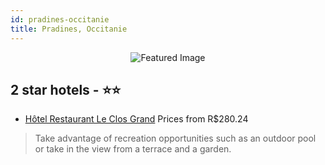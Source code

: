 ```yaml
---
id: pradines-occitanie
title: Pradines, Occitanie
---
```


<center><img src="https://i.travelapi.com/hotels/24000000/23910000/23909500/23909420/e4214d44_z.jpg" alt="Featured Image" /></center>


##  2 star hotels - ⭐️⭐️

-    [Hôtel Restaurant Le Clos Grand](https://us.hurb.com/hotels/pradines/hotel-restaurant-le-clos-grand-JNP-JP402858?cmp=18055) Prices from R$280.24
   > Take advantage of recreation opportunities such as an outdoor pool or take in the view from a terrace and a garden.
